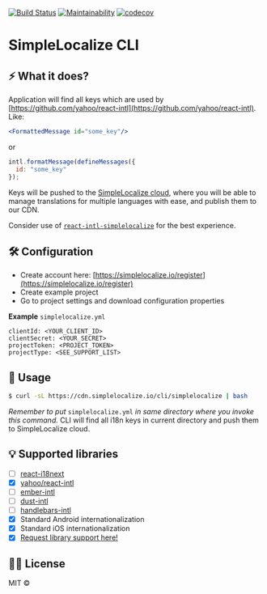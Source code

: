 [![Build Status](https://travis-ci.org/simplelocalize/simplelocalize-cli.svg?branch=master)](https://travis-ci.org/simplelocalize/simplelocalize-cli)
[![Maintainability](https://api.codeclimate.com/v1/badges/af2f6a7680929a8dba41/maintainability)](https://codeclimate.com/github/simplelocalize/simplelocalize-cli/maintainability)
[![codecov](https://codecov.io/gh/simplelocalize/simplelocalize-cli/branch/master/graph/badge.svg)](https://codecov.io/gh/simplelocalize/simplelocalize-cli)

# SimpleLocalize CLI

## ⚡️ What it does?

Application will find all keys which are used by [https://github.com/yahoo/react-intl](https://github.com/yahoo/react-intl). Like:

```jsx
<FormattedMessage id="some_key"/>
```

or

```javascript
intl.formatMessage(defineMessages({
  id: "some_key"
});
```

Keys will be pushed to the [SimpleLocalize cloud](https://app.simplelocalize.io/login), where you will be able to manage translations for multiple languages with ease, and publish them to our CDN.

Consider use of [`react-intl-simplelocalize`](https://github.com/simplelocalize/react-intl-simplelocalize) for the best experience.

## 🛠 Configuration

* Create account here: [https://simplelocalize.io/register](https://simplelocalize.io/register)
* Create example project
* Go to project settings and download configuration properties

**Example** `simplelocalize.yml`

```text
clientId: <YOUR_CLIENT_ID>
clientSecret: <YOUR_SECRET>
projectToken: <PROJECT_TOKEN>
projectType: <SEE_SUPPORT_LIST>
```

## 🚀 Usage

```bash
$ curl -sL https://cdn.simplelocalize.io/cli/simplelocalize | bash
```

_Remember to put_ `simplelocalize.yml` _in same directory where you invoke this command._ CLI will find all i18n keys in current directory and push them to SimpleLocalize cloud.

## 💡 Supported libraries

* [ ] [react-i18next](https://github.com/i18next/react-i18next)
* [x] [yahoo/react-intl](https://github.com/yahoo/react-intl)
* [ ] [ember-intl](https://github.com/ember-intl/ember-intl)
* [ ] [dust-intl](https://github.com/yahoo/dust-intl)
* [ ] [handlebars-intl](https://github.com/yahoo/handlebars-intl)
* [x] Standard Android internationalization
* [x] Standard iOS internationalization
* [x] [Request library support here!](https://github.com/simplelocalize/simplelocalize-cli/issues/new)

## 👩‍⚖️ License

MIT © 

